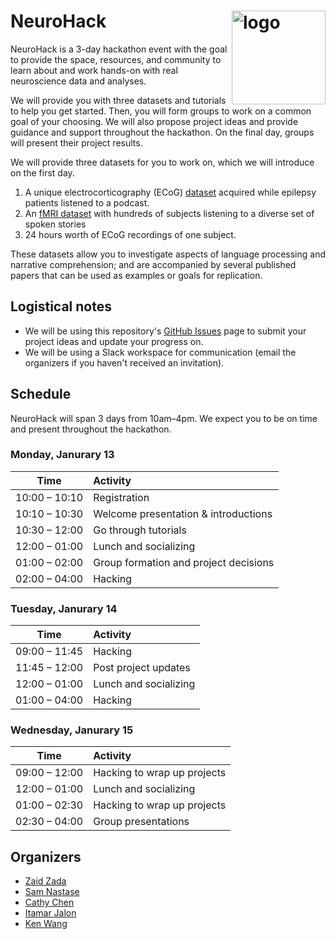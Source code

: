 # NeuroHack <img src="https://github.com/user-attachments/assets/363e0b41-322e-4d9c-aba9-d09e6fbb4ed1" width="150" alt="logo" align="right" />

NeuroHack is a 3-day hackathon event with the goal to provide the space, resources, and community to learn about and work hands-on with real neuroscience data and analyses.

We will provide you with three datasets and tutorials to help you get started. Then, you will form groups to work on a common goal of your choosing. We will also propose project ideas and provide guidance and support throughout the hackathon. On the final day, groups will present their project results.

We will provide three datasets for you to work on, which we will introduce on the first day.

1. A unique electrocorticography (ECoG) [dataset]() acquired while epilepsy patients listened to a podcast.
2. An [fMRI dataset](https://github.com/snastase/narratives) with hundreds of subjects listening to a diverse set of spoken stories
3. 24 hours worth of ECoG recordings of one subject.

These datasets allow you to investigate aspects of language processing and narrative comprehension; and are accompanied by several published papers that can be used as examples or goals for replication.

## Logistical notes
* We will be using this repository's [GitHub Issues](https://github.com/hassonlab/neurohack/issues) page to submit your project ideas and update your progress on.
* We will be using a Slack workspace for communication (email the organizers if you haven't received an invitation).

## Schedule

NeuroHack will span 3 days from 10am–4pm. We expect you to be on time and present throughout the hackathon.

### Monday, Janurary 13

| Time          |      Activity     |
|---------------|:------------------|
| 10:00 – 10:10 | Registration |
| 10:10 – 10:30 | Welcome presentation & introductions |
| 10:30 – 12:00 | Go through tutorials |
| 12:00 – 01:00 | Lunch and socializing |
| 01:00 – 02:00 | Group formation and project decisions |
| 02:00 – 04:00 | Hacking |

### Tuesday, Janurary 14

| Time          |      Activity      |
|---------------|:------------------|
| 09:00 – 11:45 | Hacking |
| 11:45 – 12:00 | Post project updates |
| 12:00 – 01:00 | Lunch and socializing |
| 01:00 – 04:00 | Hacking |

### Wednesday, Janurary 15

| Time          |      Activity      |
|---------------|:------------------|
| 09:00 – 12:00 | Hacking to wrap up projects |
| 12:00 – 01:00 | Lunch and socializing |
| 01:00 – 02:30 | Hacking to wrap up projects |
| 02:30 – 04:00 | Group presentations |

## Organizers

* [Zaid Zada](https://zaidzada.com)
* [Sam Nastase](https://snastase.github.io)
* [Cathy Chen](https://cchen23.github.io)
* [Itamar Jalon](https://hassonlab.princeton.edu/people/itamar-jalon)
* [Ken Wang](https://hassonlab.princeton.edu/people/ken-wang)

